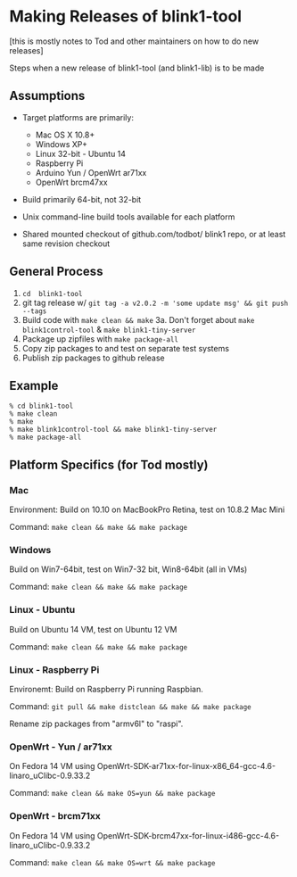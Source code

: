 Making Releases of blink1-tool
==============================

[this is mostly notes to Tod and other maintainers on how to do new releases]

Steps when a new release of blink1-tool (and blink1-lib) is to be made

Assumptions
------------

- Target platforms are primarily:
  - Mac OS X 10.8+
  - Windows XP+
  - Linux 32-bit - Ubuntu 14
  - Raspberry Pi
  - Arduino Yun / OpenWrt ar71xx
  - OpenWrt brcm47xx


- Build primarily 64-bit, not 32-bit
- Unix command-line build tools available for each platform
- Shared mounted checkout of github.com/todbot/ blink1 repo,
   or at least same revision checkout

General Process
---------------

1. `cd  blink1-tool`
2. git tag release w/ `git tag -a v2.0.2 -m 'some update msg' && git push --tags`
3. Build code with `make clean && make`
3a. Don't forget about `make blink1control-tool` & `make blink1-tiny-server`
4. Package up zipfiles with `make package-all`
5. Copy zip packages to and test on separate test systems
6. Publish zip packages to github release


Example
-------
```
% cd blink1-tool
% make clean
% make
% make blink1control-tool && make blink1-tiny-server
% make package-all
```

Platform Specifics (for Tod mostly)
-----------------------------------

### Mac

Environment: Build on 10.10 on MacBookPro Retina, test on 10.8.2 Mac Mini

Command: `make clean && make && make package`

### Windows

Build on Win7-64bit, test on Win7-32 bit, Win8-64bit (all in VMs)

Command: `make clean && make && make package`

### Linux - Ubuntu

Build on Ubuntu 14 VM, test on Ubuntu 12 VM

Command: `make clean && make && make package`

### Linux - Raspberry Pi

Environemt: Build on Raspberry Pi running Raspbian.

Command: `git pull && make distclean && make && make package`

Rename zip packages from "armv6l" to "raspi".

### OpenWrt - Yun / ar71xx

On Fedora 14 VM using OpenWrt-SDK-ar71xx-for-linux-x86_64-gcc-4.6-linaro_uClibc-0.9.33.2

Command: `make clean && make OS=yun && make package`

### OpenWrt - brcm71xx
On Fedora 14 VM using OpenWrt-SDK-brcm47xx-for-linux-i486-gcc-4.6-linaro_uClibc-0.9.33.2

Command: `make clean && make OS=wrt && make package`



